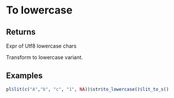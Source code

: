 # To lowercase

## Returns

Expr of Utf8 lowercase chars

Transform to lowercase variant.

## Examples

```r
pl$lit(c("A","b", "c", "1", NA))$str$to_lowercase()$lit_to_s()
```